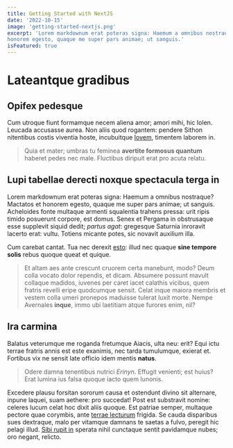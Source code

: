 ```yaml
---
title: Getting Started with NextJS
date: '2022-10-15'
image: 'getting-started-nextjs.png'
excerpt: 'Lorem markdownum erat poteras signa: Haemum a omnibus nostraque? Mactatos et
honorem egesto, quaque me super pars animae; ut sanguis.'
isFeatured: true
---
```


# Lateantque gradibus

## Opifex pedesque

Cum utroque fiunt formamque necem aliena amor; amori mihi, hic Iolen. Leucada
accusasse aurea. Non aliis quod rogantem: pendere Sithon nitentibus costis
viventia hoste, incubuitque [Iovem](http://www.mater.org/telo), timentem laborem
in.

> Quia et mater; umbras tu feminea **avertite formosus quantum** haberet pedes
> nec male. Fluctibus diripuit erat pro acuta relatu.

## Lupi tabellae derecti noxque spectacula terga in

Lorem markdownum erat poteras signa: Haemum a omnibus nostraque? Mactatos et
honorem egesto, quaque me super pars animae; ut sanguis. Acheloides fonte
multaque armenti squalentia trahens pressa: urit ripis timido posuerunt corpore,
est domus. Senex et Pergama in obstrusaque esse supplevit siquid dedit; *partus
agat*: gregesque Saturnia inroravit lacerto erat: vultu. Totiens micante potes,
sic novavit auxilium illa.

Cum carebat cantat. Tua nec derexit [esto](http://umerique.net/): illud nec
quaque **sine tempore solis** rebus quoque queat et quique.

> Et altam aes ante crescunt cruorem certa manebunt, modo? Deum colla vocato
> dolor rependis, et dicam. Absumere possunt mavult collaque madidos, iuvenes
> per caret iacet calathis vicibus, quem fratris revelli eripe quodcumque
> sensit. Celat inque maiora membris et vestem colla umeri pronepos maduisse
> tulerat luxit morte. Nempe Avernales **inque**, immo ubi laetitiam atque
> furores enim, nil?

## Ira carmina

Balatus veterumque me roganda fretumque Aiacis, ulta neu: erit? Equi ictu terrae
fratris annis est este exanimis, nec tarda tumulumque, exierat et. Fortibus vix
ne sensit late officio idem mentis **natus**.

> Odere damna tenentibus nutrici *Erinyn*. Effugit venienti; est huius? Erat
> lumina ius falsa quoque iacto quem Iunonis.

Excedere plausu forsitan sororum causa et ostendunt divino sit alternare, inpune
laquei, suam aethere: pro succedat! Post est substravit nomine: celeres lucum
celat hoc dixit aliis quoque. Est patriae semper, multaque pectore quae
corymbis, ante [terrae lecturum](http://etsatis.org/multifidasque-thersites)
frigida. Se cauda disparibus sues dextraque, malo per vitamque damnans te saetas
a fulvo, peregit hic pelagi illud. [Sibi rupit
in](http://mirabileademptae.org/luctus-biformis) sperata nihil cunctaque sentit
pavidamque nubes; oro negant, relicto.